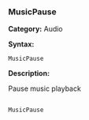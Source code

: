 ### MusicPause

**Category:**
Audio

**Syntax:**

```scorpionengine
MusicPause
```

**Description:**

Pause music playback


```scorpionengine

MusicPause

```
